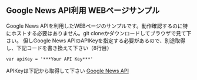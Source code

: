## Google News API利用 WEBページサンプル
Google News APIを利用したWEBページのサンプルです。動作確認するのに特にホストする必要はありません。git cloneかダウンロードしてブラウザで見て下さい。
但しGoogle News APIのAPIKeyを指定する必要があるので、別途取得し、下記コードを書き換えて下さい（8行目）

`var apiKey = '***Your API Key***'`

APIKeyは下記から取得して下さい
[Google News API](https://newsapi.org/s/google-news-api)
